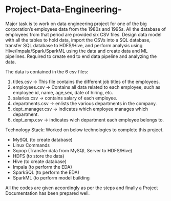 # Project-Data-Engineering-
Major task is to work on data engineering project for one of the big corporation’s employees data from the 1980s and 1995s. All the database of employees 
from that period are provided six CSV files.
Design data model with all the tables to hold data,  import the CSVs into a SQL database, transfer SQL database to HDFS/Hive, 
and perform analysis using  Hive/Impala/Spark/SparkML using the data and create data and ML pipelines.
Required to create end to end data pipeline and analyzing the data.

The data is contained in the 6 csv files:

1. titles.csv -> This file contains the different job titles of the employees.
2. employees.csv -> Contains all data related to each employee, such as employee id, name, age,sex, date of hiring, etc.
3. salaries.csv -> contains salary of each employee.
4. departments.csv -> enlists the various departments in the company.
5. dept_manager.csv -> indicates which employee manages which department.
6. dept_emp.csv -> indicates wich department each employee belongs to.

Technology Stack:
Worked on below technologies to complete this project.
- MySQL (to create database)
- Linux Commands
- Sqoop (Transfer data from MySQL Server to HDFS/Hive)
- HDFS (to store the data)
- Hive (to create database)
- Impala (to perform the EDA)
- SparkSQL (to perform the EDA)
- SparkML (to perform model building

All the codes are given accordingly as per the steps and finally a Project Documentation has been prepared well. 
